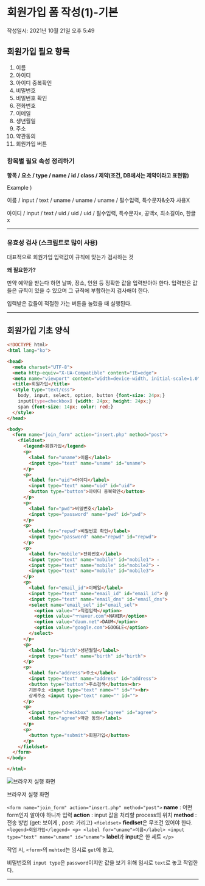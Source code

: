 # 회원가입 폼 작성(1)-기본
작성일시: 2021년 10월 21일 오후 5:49

## 회원가입 필요 항목

1. 이름
2. 아이디
3. 아이디 중복확인
4. 비밀번호
5. 비밀번호 확인
6. 전화번호
7. 이메일
8. 생년월일
9. 주소
10. 약관동의
11. 회원가입 버튼

### 항목별 필요 속성 정리하기

**항목 / 요소 / type / name / id / class / 제약(조건, DB에서는 제약이라고 표현함)**

Example )

   이름 / input / text / uname / uname / uname / 필수입력, 특수문자&숫자 사용X

   아이디 / input / text / uid / uid / uid / 필수입력, 특수문자x, 공백x, 최소길이o, 한글x

---

### 유효성 검사 (스크립트로 많이 사용)

대표적으로 회원가입 입력값이 규칙에 맞는가 검사하는 것

**왜 필요한가?**

만약 예약을 받는다 하면 날짜, 장소, 인원 등 정확한 값을 입력받아야 한다.
입력받은 값들은 규칙이 있을 수 있으며 그 규칙에 부합하는지 검사해야 한다.

입력받은 값들이 적절한 가는 버튼을 눌렀을 때 실행된다.

---

## 회원가입 기초 양식

```html
<!DOCTYPE html>
<html lang="ko">

<head>
  <meta charset="UTF-8">
  <meta http-equiv="X-UA-Compatible" content="IE=edge">
  <meta name="viewport" content="width=device-width, initial-scale=1.0">
  <title>회원가입</title>
  <style type="text/css">
    body, input, select, option, button {font-size: 24px;}
    input[type=checkbox] {width: 24px; height: 24px;}
    span {font-size: 14px; color: red;}
  </style>
</head>

<body>
  <form name="join_form" action="insert.php" method="post">
    <fieldset>
      <legend>회원가입</legend>
      <p>
        <label for="uname">이름</label>
        <input type="text" name="uname" id="uname">
      </p>
      <p>
        <label for="uid">아이디</label>
        <input type="text" name="uid" id="uid">
        <button type="button">아이디 중복확인</button>
      </p>
      <p>
        <label for="pwd">비밀번호</label>
        <input type="password" name="pwd" id="pwd">
      </p>
      <p>
        <label for="repwd">비밀번호 확인</label>
        <input type="password" name="repwd" id="repwd">
      </p>
      <p>
        <label for="mobile">전화번호</label>
        <input type="text" name="mobile" id="mobile1"> -
        <input type="text" name="mobile" id="mobile2"> -
        <input type="text" name="mobile" id="mobile3">
      </p>
      <p>
        <label for="email_id">이메일</label>
        <input type="text" name="email_id" id="email_id"> @
        <input type="text" name="email_dns" id="email_dns">
        <select name="email_sel" id="email_sel">
          <option value="">직접입력</option>
          <option value="ㅜnaver.com">NAVER</option>
          <option value="daum.net">DAUM</option>
          <option value="google.com">GOOGLE</option>
        </select>
      </p>
      <p>
        <label for="birth">생년월일</label>
        <input type="text" name="birth" id="birth">
      </p>
      <p>
        <label for="address">주소</label>
        <input type="text" name="address" id="address">
        <button type="button">주소검색</button><br>
        기본주소 <input type="text" name="" id=""><br>
        상세주소 <input type="text" name="" id="">
      </p>
      <p>
        <input type="checkbox" name="agree" id="agree">
        <label for="agree">약관 동의</label>
      </p>
      <p>
        <button type="submit">회원가입</button>
      </p>
    </fieldset>
  </form>
</body>

</html>
```

![브라우저 실행 화면](https://s3.us-west-2.amazonaws.com/secure.notion-static.com/e8aaf614-4f87-4b06-a9d0-ca6c2e69bd42/Untitled.png?X-Amz-Algorithm=AWS4-HMAC-SHA256&X-Amz-Content-Sha256=UNSIGNED-PAYLOAD&X-Amz-Credential=AKIAT73L2G45EIPT3X45%2F20211220%2Fus-west-2%2Fs3%2Faws4_request&X-Amz-Date=20211220T075727Z&X-Amz-Expires=86400&X-Amz-Signature=f1efc3bc21bd65f86f703d6b5fcfb7c4db3bfab4de9fc8b98464bece6ab00f9e&X-Amz-SignedHeaders=host&response-content-disposition=filename%20%3D%22Untitled.png%22&x-id=GetObject)

브라우저 실행 화면

`<form name="join_form" action="insert.php" method="post">`
     **name** : 어떤 form인지 알아야 하니까 입력
     **action** : input 값을 처리할 process의 위치
     **method** : 전송 방법 (get: 보이게 , post: 가리고)
    `<fieldset>`
     **fiedlset**은 무조건 있어야 한다.
       `<legend>회원가입</legend>
          <p>
             <label for="uname">이름</label>
             <input type="text" name="uname" id="uname">`
      **label**과 **input**은 한 세트
          `</p>`

작업 시, `<form>`의 `mehtod`는 임시로 `get`에 놓고,

비밀번호의 `input type`은 `password`이지만 값을 보기 위해 임시로 `text`로 놓고 작업한다.

---